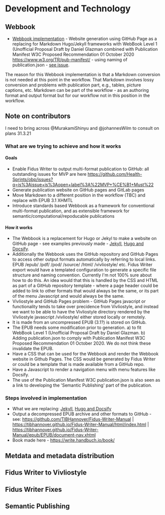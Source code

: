 # Development and Technology

## Webbook

  - [Webbook implementation](development.md#webbook) - Website generation using GitHub Page as a replacing for Markdown Hugo/Jekyll frameworks with WebBook Level 1 (Unofficial Proposal Draft by Daniel Glazman combined with Publication Manifest W3C Proposed Recommendation 01 October 2020 https://www.w3.org/TR/pub-manifest/ - using naming of publication.json - [see issue](https://github.com/Health-Sprints/obp/issues/3).

  The reason for this Webbook implementation is that a Markdown conversion is not needed at this point in the workflow. That Markdown involves lossy conversion and problems with publication part, e.g., tables, picture captions, etc. Markdown can be part of the workflow - as an authoring format and output format but for our workflow not in this position in the workflow.
  
## Note on contributors

I need to bring across @MurakamiShinyu and @johannesWilm to consult on plans 31.3.21
  
### What are we trying to achieve and how it works

#### Goals

  - Enable Fidus Writer to output multi-format publication to GitHub: all outstanding issues for MVP are here https://github.com/Health-Sprints/obp/issues?q=is%3Aissue+is%3Aopen+label%3A%22MVP+%CE%B1+Must%22
  - Generate publication website on GitHub pages and GitLab pages
  - Move Markdown to a different position in the workflow (TBC) and replace with EPUB 3.1 XHMTL
  - Introduce standards based Webbook as a framework for conventional multi-format publication, and as extensible framework for semantic/computational/repoducable publications

#### How it works

  - The Webbook is a replacement for Hugo or Jekyl to make a website on GitHub page - see examples previously made - [Jekyll](https://akademie-oeffentliches-gesundheitswesen.github.io/krisenmanagment/), [Hugo and Docsify](https://independent-sage.github.io/Should-Schools-Reopen/#/).
  - Additionally the Webbook uses the GitHub repository and GitHub Pages to access other output formats automatically by referring to local links. EPUB /epub/ /pdf/ /pod/ /source/ /html/ /vivliostyle/ etc. Fidus Writer export would have a templated configuration to generate a specific file structure and naming convention. Currently I'm not 100% sure about how to do this. An idea would that this is handled by the CSS and HTML as part of a GitHub repository template - where a page header could be added to link to other formats that would always be the same, or its part of the menu Javascript and would always be the same.
  - Vivliostyle and GitHub Pages problem - GitHub Pages javacript or functionality tends to take over precidence from Vivliostyle, and instead we want to be able to have the Vivliostyle directory rendered by the Vivliostyle javascript /vivliostyle/ either stored locally or remotely.
  - It is made from an uncompressed EPUB (3.1?) is stored on GitHub. 
  - The EPUB needs some modification prior to generation. a) to fit WebBook Level 1 (Unofficial Proposal Draft by Daniel Glazman. b) Adding publication.json to comply with Publication Manifest W3C Proposed Recommendation 01 October 2020. We do not think these invalidate the EPUB.
  - Have a CSS that can be used for the Webbook and render the Webbook website in Github Pages. The CSS would be generated by Fidus Writer or could be a template that is made available from a GitHub repo.
  - Have a Javascript to render a navigation menu with menu features like Docsify.
  - The use of the Publication Manifest W3C publication.json is also seen as a link to developing the 'Semantic Publishing' part of the publication.
  
### Steps involved in implementation

  - What we are replacing: [Jekyll](https://akademie-oeffentliches-gesundheitswesen.github.io/krisenmanagment/), [Hugo and Docsify](https://independent-sage.github.io/Should-Schools-Reopen/#/) 
  - Output a decompressed EPUB archive and other formats to GitHub - see: https://github.com/TIBHannover/Fidus-Writer-Manual | https://tibhannover.github.io/Fidus-Writer-Manual/html/index.html | https://tibhannover.github.io/Fidus-Writer-Manual/epub/EPUB/document-nav.xhtml
  - Book made here - https://write.handbuch.io/book/

## Metdata and metadata distribution

## Fidus Writer to Vivliostyle

## Fidus Writer Fixes

## Semantic Publishing


